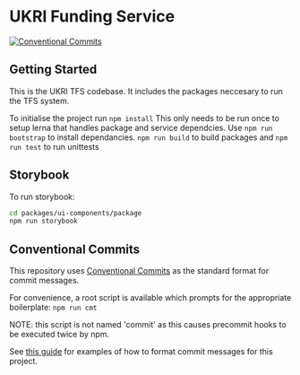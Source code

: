# UKRI Funding Service

[![Conventional Commits](https://img.shields.io/badge/Conventional%20Commits-1.0.0-%23FE5196?logo=conventionalcommits&logoColor=white)](https://conventionalcommits.org)

## Getting Started

This is the UKRI TFS codebase.
It includes the packages neccesary to run the TFS system.

To initialise the project run `npm install` This only needs to be run once to setup lerna that handles package and service dependcies.
Use `npm run bootstrap` to install dependancies.
`npm run build` to build packages
and `npm run test` to run unittests

## Storybook

To run storybook:

```bash
cd packages/ui-components/package
npm run storybook
```

## Conventional Commits

This repository uses [Conventional Commits](https://www.conventionalcommits.org/) as the standard format for commit messages.

For convenience, a root script is available which prompts for the appropriate boilerplate: `npm run cmt`

NOTE: this script is not named 'commit' as this causes precommit hooks to be executed twice by npm.

See [this guide](https://devops.innovateuk.org/documentation/display/UFSB/Conventional+Commits) for examples of how to format commit messages for this project.
